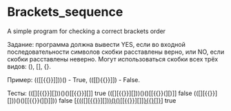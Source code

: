 # Brackets_sequence
A simple program for checking a correct brackets order

Задание: программа должна вывести YES, если во входной последовательности символов скобки расставлены верно, или NO, если скобки расставлены неверно. Могут использоваться скобки всех трёх видов: (), [], {}.

Пример: (([[{{}}]]))() - True, (([[){{}}]]) - False.

Тесты:
(([][{{}}][]))()()[[{{}}][]]                true
(([][{{}}][]))()()[[{{}}(][)]]   	          false
(([][{{}}][]))()()[[{{}}(][)]])) 	          false
[[{(([][{{}}][]))()()[[{{}}][]]}{{}[]}]()]  true
